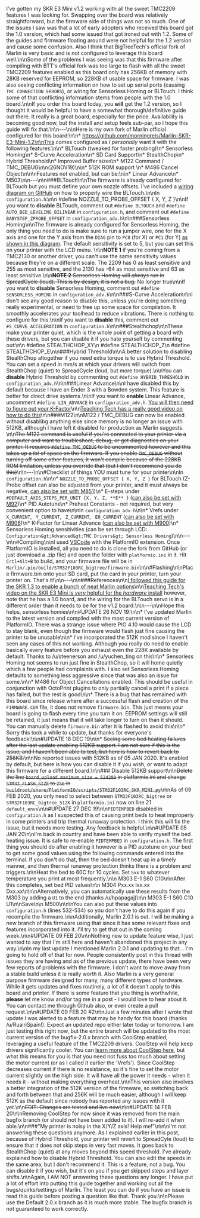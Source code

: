 I've gotten my SKR E3 Mini v1.2 working with all the sweet TMC2209 features I was looking for. Swapping over the board was relatively straightforward, but the firmware side of things was not so much. One of the issues I saw was that a lot of early adopters who received this board got the 1.0 version, which had some issued that got ironed out with 1.2. Some of the guides and firmware floating around were not helpful for the 1.2 version and cause some confusion. Also I think that BigTreeTech's official fork of Marlin is very basic and is not configured to leverage this board well.\n\nSome of the problems I was seeing was that this firmware after compiling with BTT's official fork was too large to flash with all the sweet TMC2209 features enabled as this board only has 256KB of memory with 28KB reserved for EEPROM, so 228KB of usable space for firmware. I was also seeing conflicting information on how to set up serial ports (causing `TMC CONNECTION ERRORS`), or wiring for Sensorless Homing or BLTouch. I think some of that conflicting information stems from people with the 1.0 board.\n\nIf you order this board today, you **will** get the 1.2 version, so I thought it would be helpful to have a somewhat thorough/definitive guide out there. It really is a great board, especially for the price. Availability is becoming good now, but the install and setup feels sub-par, so I hope this guide will fix that.\n\n---\n\nHere is my own fork of Marlin official configured for this board:\n\n* https://github.com/morningreis/Marlin-SKR-E3-Mini-1.2\n\nThis comes configured as *I personally* want it with the following features:\n\n* BLTouch (tweaked for faster probing)\n* Sensorless Homing\n* S-Curve Acceleration\n* SD Card Support\n* StealthChop\n* Hybrid Threshold\n* Improved Buffer sizes\n* M122 Command / TMC_DEBUG\n\n(26NOV19)\n\n* 512K ROM support \n* M486 Cancel Object\n\n\nFeatures not enabled, but can be:\n\n* Linear Advance\n* M503\n\n---\n\n###BLTouch\n\nThe firmware is already configured for BLTouch but you must define your own nozzle offsets. I've included a [wiring diagram on GitHub](https://raw.githubusercontent.com/morningreis/Marlin-SKR-E3-Mini-1.2/bugfix-2.0.x/SKR_E3_Mini_1.2_wiring.png) on how to properly wire the BLTouch.\n\nIn `configuration.h`:\n\n    #define NOZZLE_TO_PROBE_OFFSET { X, Y, Z }\n\nIf you want to **disable** BLTouch, comment out `#define BLTOUCH` and `#define AUTO_BED_LEVELING_BILINEAR` in `configuration.h`, and comment out `#define BABYSTEP_ZPROBE_OFFSET` in `configuration_adv.h`\n\n###Sensorless Homing\n\nThe firmware is already configured for Sensorless Homing, the only thing you need to do is make sure to run a jumper wire, one for the X axis and one for the Y axis from the `DIAG` pin to `PC0` (for X) or `PC1` (for Y) [as shown in this diagram](https://raw.githubusercontent.com/morningreis/Marlin-SKR-E3-Mini-1.2/bugfix-2.0.x/SKR_E3_Mini_1.2_wiring.png). The default sensitivity is set to 5, but you can set this on your printer with the LCD menu. \n\n**NOTE 1** if you're coming from a TMC2130 or another driver, you can't use the same sensitivity values because they're on a different scale. The 2209 has 0 as least sensitive and 255 as most sensitive, and the 2130 has -64 as most sensitive and 63 as least sensitive.\n\n~~**NOTE 2** Sensorless Homing will *always* run in SpreadCycle (loud). This is by design, it is not a bug.~~ No longer true\n\nIf you want to **disable** Sensorless Homing, comment out `#define SENSORLESS_HOMING` in `configuration_adv.h`\n\n###S-Curve Acceleration\n\nI don't see any good reason to disable this, unless you're doing something really experimental, or need to free up some space for compilation. It smoothly accelerates your toolhead to reduce vibrations. There is nothing to configure for this.\n\nIf you want to **disable** this, comment out `#S_CURVE_ACCELERATION` in `configuration.h`\n\n###Stealthchop\n\nThese make your printer quiet, which is the whole point of getting a board with these drivers, but you can disable it if you hate yourself by commenting out:\n\n    #define STEALTHCHOP_XY\n    #define STEALTHCHOP_Z\n    #define STEALTHCHOP_E\n\n###Hybrid Threshold\n\nA better solution to disabling StealthChop altogether if you need extra torque is to use Hybrid Threshold. You can set a speed in mm/s at which your drivers will switch from StealthChop (quiet) to SpreadCycle (loud, but more torque).\n\nYou can **disable** Hybrid Threshold by commenting out `#define HYBRID_THRESHOLD` in `configuration_adv.h`\n\n###Linear Advance\n\nI have disabled this by default because I have an Ender 3 with a Bowden system. This feature is better for direct drive systems.\n\nIf you want to **enable** Linear Advance, uncomment `#define LIN_ADVANCE` in `configuration_adv.h`. [You will then need to figure out your K-Factor](http://marlinfw.org/tools/lin_advance/k-factor.html)\n\n[Teaching Tech has a really good video on how to do this](https://www.youtube.com/watch?v=n3yK0lJ8TWM)\n\n###M122\n\nM122 / TMC_DEBUG can now be enabled without disablibg anything else since memory is no longer an issue with 512KB, although I have left it disabled for production as Marlin suggests. \n\n~~The M122 command is useful if you're connected to your printer via a computer and want to troubleshoot, debug, or get diagnostics on your printer. It requires `#define TMC_DEBUG` to be uncommented however and this takes up a *lot* of space on the firmware. If you enable `TMC_DEBUG` without turning off some other features, it won't compile because of the 228KB ROM limitation, unless you override that (but I don't recommend you do this)~~\n\n---\n\n#Checklist of things YOU must tune for your printer\n\nIn `configuration.h`\n\n* `NOZZLE_TO_PROBE_OFFSET { X, Y, Z }` for BLTouch (Z-Probe offset can also be adjusted from your printer, and it must always be negative, [can also be set with M851](http://marlinfw.org/docs/gcode/M851.html))\n* E-steps under `#DEFAULT_AXIS_STEPS_PER_UNIT {X, Y, Z, **E** }` ([can also be set with M92](http://marlinfw.org/docs/gcode/M092.html))\n* PID Autotune\n* Preheat Constants - not required, but very convenient option to have\n\nIn `configuration_adv.h`\n\n* Vrefs under ` X_CURRENT`, ` Y_CURRENT`, ` Z_CURRENT`, ` E0_CURRENT` ([can also be set with M906](http://marlinfw.org/docs/gcode/M906.html))\n* K-Factor for Linear Advance ([can also be set with M900](http://marlinfw.org/docs/gcode/M900.html))\n* Sensorless Homing sensitivities (can be set through LCD: `Configuration&gt;Advanced&gt;TMC Drivers&gt; Sensorless Homing`)\n\n---\n\n#Compiling\n\nI used [VSCode](https://code.visualstudio.com/) with the PlatformIO extension. Once PlatformIO is installed, all you need to do is clone the fork from GitHub (or just download a .zip file) and open the folder with `platformio.ini` in it. Hit `Crtl+Alt+B` to build, and your firmware file will be in `Marlin/.pio/build/STM32F103RC_bigtree/firmware.bin`\n\n#Flashing\n\nPlace firmware.bin onto your SD card, put the card in your printer, turn your printer on. That's it!\n\n---\n\n###References\n\n[I followed this guide for the SKR 1.3 to enable a bunch of neat Marlin options](https://www.deviousweb.com/2019/08/28/skr1-3-tmc2209-and-bltouch-with-direct-drive)\n\n[Teaching Tech's video on the SKR E3 Mini is *very* helpful for the *hardware* install](https://www.youtube.com/watch?v=-XUQKQnUNig) however, note that he has a 1.0 board, and the wiring for the BLTouch servo is in a different order than it needs to be for the v1.2 board.\n\n---\n\nHope this helps, sensorless homies\n\n#UPDATE 26 NOV 19:\n\n* I've updated Marlin to the latest version and compiled with the most current version of PlatformIO. There was a strange issue where PIO 4.10 would cause the LCD to stay blank, even though the firmware would flash just fine causing the printer to be unusable\n\n* I've incorporated the 512K mod since I haven't seen any cases of this not working. Although you really do need to enable basically every feature before you exhaust even the 228K available by default. Thanks to /u/steenerson and /u/yuchen_ting on this\n\n* Sensorless Homing not seems to run just fine in StealthChop, so it will home quietly which a few people had complaints with. I also set Sensorless Homing defaults to something less aggressive since that was also an issue for some.\n\n* M486 for Object Cancellations enabled. This should be useful in conjunction with OctoPrint plugins to only partially cancel a print if a piece has failed, but the rest is good\n\n* There is a bug that has remained with this board since release where after a successful flash and creation of the `FIRMWARE.CUR` file, it does not remove `firmware.bin`. This just means your board is going to flash every time you turn it on. EEPROM settings will still be retained, it just means that it will take longer to turn on than it should. You can manually delete `firmware.bin` after it is flashed to avoid this\n\n* Sorry this took a while to update, but thanks for everyone's feedback!\n\n#UPDATE 18 DEC 19\n\n* ~~Seeing some bed heating failures after the last update enabling 512KB support. I am not sure if this is the issue, and I haven't been able to test, but here is how to revert back to 256KB:~~\n\nNo reported issues with 512KB as of 05 JAN 2020. It's enabled by default, but here is how you can disable it if you wish, or want to adapt this firmware for a different board.\n\n### Disable 512KB support\n\n~~Delete the line `board_upload.maximum_size = 524288` in platformio.ini and change `STM32_FLASH_SIZE` to `256` in `buildroot/share/PlatformIO/scripts/STM32F103RC_SKR_MINI.py`~~\n\nAs of 09 FEB 2020, you only need to select between `STM32F103RC_bigtree` or `STM32F103RC_bigtree_512K` in `platformio.ini` now on line 21 `default_envs`\n\n#UPDATE 27 DEC 19\n\n`PIDTEMPBED` disabled in `configuration.h` as I suspected this of causing print beds to heat improperly in some printers and trip thermal runaway protection. I think this will fix the issue, but it needs more testing. Any feedback is helpful.\n\n#UPDATE 05 JAN 20\n\nI'm back in country and have been able to verify myself the bed heating issue. It is safe to re-enable `PIDTEMPBED` in `configuration.h`. The first thing you should do after enabling it however is a PID autotune on your bed to get some good values using the following commands entered into the terminal. If you don't do that, then the bed doesn't heat up in a timely manner, and then thermal runaway protection thinks there is a problem and triggers.\n\nHeat the bed to 60C for 10 cycles. Set `Sxx` to whatever temperature you print at most frequently.\n\n    M303 E-1 S60 C10\n\nAfter this completes, set bed PID values\n\n    M304 Pxx.xx Ixx.xx Dxx.xx\n\n\nAlternatively, you can automatically use these results from the M303 by adding a `U1` to the end (thanks /u/hpapagaj)\n\n    M303 E-1 S60 C10 U1\n\nSave\n\n    M500\n\n\nYou can also put these values into `configuration.h` (lines 532-534) so you don't have to do this again if you recompile the firmware.\n\nAdditionally, Marlin 2.0.1 is out. I will be making a new branch of this firmware using that since it has some relevant fixes and features incorporated into it. I'll try to get that out in the coming week.\n\n#UPDATE 09 FEB 20\n\nNothing new to update feature wise, I just wanted to say that I'm still here and haven't abandoned this project in any way.\n\nIn my last update I mentioned Marlin 2.0.1 and updating to that... I'm going to hold off of that for now. People consistently post in this thread with issues they are having and as of the previous update, there have been very few reports of problems with the firmware. I don't want to move away from a stable build unless it is really worth it. Also Marlin is a very general purpose firmware designed for many, many different types of hardware. While it gets updates and fixes routinely, a lot of it doesn't apply to this board and printer. If there is some feature that you thing is worthwhile, **please** let me know and/or tag me in a post - I would love to hear about it. You can contact me through Github also, or even create a pull request.\n\n#UPDATE 09 FEB 20 #2\n\nJust a few minutes after I wrote that update I was alerted to a feature that may be handy for this board (thanks /u/RuairiSpain!). Expect an updated repo either later today or tomorrow. I am just testing this right now, but  the entire branch will be updated to the most current version of the bugfix-2.0.x branch with CoolStep enabled, leveraging a useful feature of the TMC2209 drivers. CoolStep will help keep drivers significantly cooler. You can [learn more about CoolStep here](https://www.youtube.com/watch?v=Prw7wNa20Gk), but what this means for you is that you need not fuss too much about setting the motor current (or as I called it earlier the 'Vrefs'). Since CoolStep decreases current if there is no resistance, so it's fine to set the motor current slightly on the high side. It will have all the power it needs - when it needs it - without making everything overheat.\n\nThis version also involves a better integration of the 512K version of the firmware, so switching back and forth between that and 256K will be much easier, although I will keep 512K as the default since nobody has reported any issues with it yet.\n\n~~EDIT: Changes are tested and live now~~\n\n#UPDATE 14 FEB 20\n\nRemoving CoolStep for now since it was removed from the main bugfix branch (or should not have been added to it). I will re-add it when able.\n\n###\"My printer is noisy in the X/Y/Z axis! Help me!\"\n\n\nI'm not answering these questions anymore. As I explained earlier in this post, because of Hybrid Threshold, your printer will revert to SpreadCyle (loud) to ensure that it does not skip steps in very fast moves. It goes back to StealthChop (quiet) at any moves beyond this speed threshold. I've already explained how to disable Hybrid Threshold. You can also edit the speeds in the same area, but I don't recommend it. This is a feature, not a bug. You can disable it if you wish, but it's on you if you get skipped steps and layer shifts.\n\nAgain, I AM NOT answering these questions any longer. I have put a lot of effort into putting this guide together and working out all the bugs/quirks/settings of Marlin. The least you can do if you have an issue is read this guide before posting a question like that. Thank you.\n\nPlease use the Default 2.0.x branch as it is much more stable. The bugfix branch is not guaranteed to work correctly.
